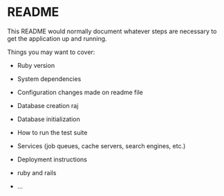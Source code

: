 # README

This README would normally document whatever steps are necessary to get the
application up and running.

Things you may want to cover:

* Ruby version

* System dependencies

* Configuration
changes made on readme file
 
* Database creation raj

* Database initialization

* How to run the test suite

* Services (job queues, cache servers, search engines, etc.)

* Deployment instructions
* ruby and rails
* ...
